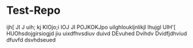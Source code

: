 # Test-Repo
ijh[
JI
J
uih;
kj
KIOjo;i
IOJ
JI
POJKOKJpo
uilghloukljnlikjl
Ihujgl
UIH'[
HUOhsdojgirsiogjd
jiu
uixdfhvsdiuv
duivd
DEvuhed
Dvihdv
Dvidfjdhviud
dfuvfd
dsvhdseued

